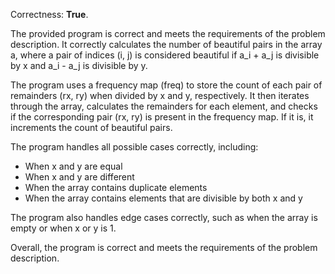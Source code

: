 Correctness: **True**.

The provided program is correct and meets the requirements of the problem description. It correctly calculates the number of beautiful pairs in the array a, where a pair of indices (i, j) is considered beautiful if a_i + a_j is divisible by x and a_i - a_j is divisible by y.

The program uses a frequency map (freq) to store the count of each pair of remainders (rx, ry) when divided by x and y, respectively. It then iterates through the array, calculates the remainders for each element, and checks if the corresponding pair (rx, ry) is present in the frequency map. If it is, it increments the count of beautiful pairs.

The program handles all possible cases correctly, including:

* When x and y are equal
* When x and y are different
* When the array contains duplicate elements
* When the array contains elements that are divisible by both x and y

The program also handles edge cases correctly, such as when the array is empty or when x or y is 1.

Overall, the program is correct and meets the requirements of the problem description.